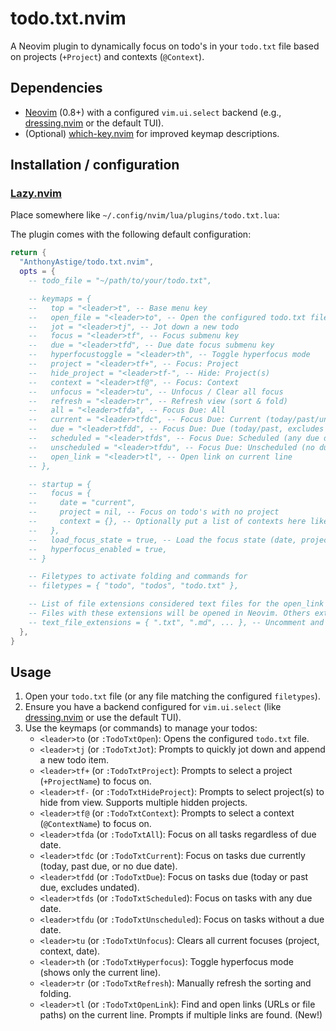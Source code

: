 # todo.txt.nvim

A Neovim plugin to dynamically focus on todo's in your `todo.txt` file based on projects (`+Project`) and contexts (`@Context`).

## Dependencies

- [Neovim](https://neovim.io/) (0.8+) with a configured `vim.ui.select` backend (e.g., [dressing.nvim](https://github.com/stevearc/dressing.nvim) or the default TUI).
- (Optional) [which-key.nvim](https://github.com/folke/which-key.nvim) for improved keymap descriptions.

## Installation / configuration

### [Lazy.nvim](https://github.com/folke/lazy.nvim)

Place somewhere like `~/.config/nvim/lua/plugins/todo.txt.lua`:

The plugin comes with the following default configuration:

```lua
return {
  "AnthonyAstige/todo.txt.nvim",
  opts = {
    -- todo_file = "~/path/to/your/todo.txt",

    -- keymaps = {
    --   top = "<leader>t", -- Base menu key
    --   open_file = "<leader>to", -- Open the configured todo.txt file
    --   jot = "<leader>tj", -- Jot down a new todo
    --   focus = "<leader>tf", -- Focus submenu key
    --   due = "<leader>tfd", -- Due date focus submenu key
    --   hyperfocustoggle = "<leader>th", -- Toggle hyperfocus mode
    --   project = "<leader>tf+", -- Focus: Project
    --   hide_project = "<leader>tf-", -- Hide: Project(s)
    --   context = "<leader>tf@", -- Focus: Context
    --   unfocus = "<leader>tu", -- Unfocus / Clear all focus
    --   refresh = "<leader>tr", -- Refresh view (sort & fold)
    --   all = "<leader>tfda", -- Focus Due: All
    --   current = "<leader>tfdc", -- Focus Due: Current (today/past/undated)
    --   due = "<leader>tfdd", -- Focus Due: Due (today/past, excludes undated)
    --   scheduled = "<leader>tfds", -- Focus Due: Scheduled (any due date)
    --   unscheduled = "<leader>tfdu", -- Focus Due: Unscheduled (no due date)
    --   open_link = "<leader>tl", -- Open link on current line
    -- },

    -- startup = {
    --   focus = {
    --     date = "current",
    --     project = nil, -- Focus on todo's with no project
    --     context = {}, -- Optionally put a list of contexts here like { "home", "quick" }
    --   },
    --   load_focus_state = true, -- Load the focus state (date, project, context) on new Neovim sessions?
    --   hyperfocus_enabled = true,
    -- }

    -- Filetypes to activate folding and commands for
    -- filetypes = { "todo", "todos", "todo.txt" },

    -- List of file extensions considered text files for the open_link command.
    -- Files with these extensions will be opened in Neovim. Others externally.
    -- text_file_extensions = { ".txt", ".md", ... }, -- Uncomment and customize if needed
  },
}
```

## Usage

1. Open your `todo.txt` file (or any file matching the configured `filetypes`).
2. Ensure you have a backend configured for `vim.ui.select` (like [dressing.nvim](https://github.com/stevearc/dressing.nvim) or use the default TUI).
3. Use the keymaps (or commands) to manage your todos:
   - `<leader>to` (or `:TodoTxtOpen`): Opens the configured `todo.txt` file.
   - `<leader>tj` (or `:TodoTxtJot`): Prompts to quickly jot down and append a new todo item.
   - `<leader>tf+` (or `:TodoTxtProject`): Prompts to select a project (`+ProjectName`) to focus on.
   - `<leader>tf-` (or `:TodoTxtHideProject`): Prompts to select project(s) to hide from view. Supports multiple hidden projects.
   - `<leader>tf@` (or `:TodoTxtContext`): Prompts to select a context (`@ContextName`) to focus on.
   - `<leader>tfda` (or `:TodoTxtAll`): Focus on all tasks regardless of due date.
   - `<leader>tfdc` (or `:TodoTxtCurrent`): Focus on tasks due currently (today, past due, or no due date).
   - `<leader>tfdd` (or `:TodoTxtDue`): Focus on tasks due (today or past due, excludes undated).
   - `<leader>tfds` (or `:TodoTxtScheduled`): Focus on tasks with any due date.
   - `<leader>tfdu` (or `:TodoTxtUnscheduled`): Focus on tasks without a due date.
   - `<leader>tu` (or `:TodoTxtUnfocus`): Clears all current focuses (project, context, date).
   - `<leader>th` (or `:TodoTxtHyperfocus`): Toggle hyperfocus mode (shows only the current line).
   - `<leader>tr` (or `:TodoTxtRefresh`): Manually refresh the sorting and folding.
   - `<leader>tl` (or `:TodoTxtOpenLink`): Find and open links (URLs or file paths) on the current line. Prompts if multiple links are found. (New!)
